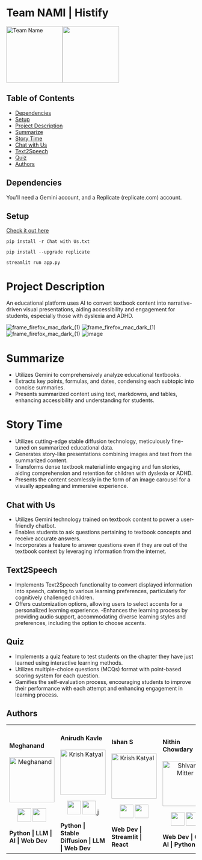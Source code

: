 # Team NAMI | Histify 
<div style="display: flex;">
    <img src="https://raw.githubusercontent.com/Megh-Zyke/Histify/main/images/Nami.webp" alt="Team Name" height="150">
    <img src="https://raw.githubusercontent.com/Megh-Zyke/Histify/main/images/logo.jpg" width="150" height="150">
</div>

## Table of Contents

- [Dependencies](#Dependencies)
- [Setup](#Setup)
- [Project Description](#Project-Description)
- [Summarize](#Summarize)
- [Story Time](#Story-Time)
- [Chat with Us](#Chat-with-Us)
- [Text2Speech](#Text2Speech)
- [Quiz](#Quiz)
- [Authors](#Authors)


## Dependencies

You'll need a Gemini account, and a Replicate (replicate.com) account.

## Setup 
[Check it out here](https://histifybynami.streamlit.app/)

```
pip install -r Chat with Us.txt
```
```
pip install --upgrade replicate
```
```
streamlit run app.py
```

# Project Description

An educational platform uses AI to convert textbook content into narrative-driven visual presentations, aiding accessibility and engagement for students, especially those with dyslexia and ADHD.

![frame_firefox_mac_dark_(1)](https://raw.githubusercontent.com/Megh-Zyke/Histify/main/images/1.jpg)
![frame_firefox_mac_dark_(1)](https://raw.githubusercontent.com/Megh-Zyke/Histify/main/images/2.jpg)
![frame_firefox_mac_dark_(1)](https://raw.githubusercontent.com/Megh-Zyke/Histify/main/images/3.jpg)
![image](https://github.com/Megh-Zyke/Histify/assets/96326613/12f90c28-6bf9-4557-a125-e8d37e488b25)

# Summarize
- Utilizes Gemini to comprehensively analyze educational textbooks.
- Extracts key points, formulas, and dates, condensing each subtopic into concise summaries.
- Presents summarized content using text, markdowns, and tables, enhancing accessibility and understanding for students.

# Story Time
- Utilizes cutting-edge stable diffusion technology, meticulously fine-tuned on summarized educational data.
- Generates story-like presentations combining images and text from the summarized content.
- Transforms dense textbook material into engaging and fun stories, aiding comprehension and retention for children with dyslexia or ADHD.
- Presents the content seamlessly in the form of an image carousel for a visually appealing and immersive experience.

## Chat with Us
- Utilizes Gemini technology trained on textbook content to power a user-friendly chatbot.
- Enables students to ask questions pertaining to textbook concepts and receive accurate answers.
- Incorporates a feature to answer questions even if they are out of the textbook context by leveraging information from the internet.

## Text2Speech
- Implements Text2Speech functionality to convert displayed information into speech, catering to various learning preferences, particularly for cognitively challenged children.
- Offers customization options, allowing users to select accents for a personalized learning experience.
-Enhances the learning process by providing audio support, accommodating diverse learning styles and preferences, including the option to choose accents.

## Quiz
- Implements a quiz feature to test students on the chapter they have just learned using interactive learning methods.
- Utilizes multiple-choice questions (MCQs) format with point-based scoring system for each question.
- Gamifies the self-evaluation process, encouraging students to improve their performance with each attempt and enhancing engagement in learning process.


## Authors 
<div align="left"> 
  <table>
  <tr align="left">
   <td>

   #### Meghanand 
   <p align="center">
   <img src = "https://raw.githubusercontent.com/Megh-Zyke/Histify/main/images/meghs.jpg"  height="120" alt="Meghanand">
   </p>
   <p align="center">
   <a href = "https://github.com/Megh-Zyke"><img src = "http://www.iconninja.com/files/241/825/211/round-collaboration-social-github-code-circle-network-icon.svg" width="36" height = "36"/></a>
   <a href = "https://www.linkedin.com/in/meghanandgejjela/">
   <img src = "http://www.iconninja.com/files/863/607/751/network-linkedin-social-connection-circular-circle-media-icon.svg" width="36" height="36"/>
   </a>
   </p>
    <strong>Python | LLM | AI | Web Dev<strong>
    </td>
    <td>


   #### Anirudh Kavle
   <p align="center">
   <img src = "https://raw.githubusercontent.com/Megh-Zyke/Histify/main/images/Anirudh.jpg"  height="120" alt="Krish Katyal">
   </p>
   <p align="center">
   <a href = "https://github.com/Anirudh-Kavle"><img src = "http://www.iconninja.com/files/241/825/211/round-collaboration-social-github-code-circle-network-icon.svg" width="36" height = "36"/></a>
   <a href = "https://www.linkedin.com/in/anirudhkavle28/">
   <img src = "http://www.iconninja.com/files/863/607/751/network-linkedin-social-connection-circular-circle-media-icon.svg" width="36" height="36"/>
   </a>j
   </p>
    <strong>Python | Stable Diffusion | LLM | Web Dev<strong>
    </td>
    <td>
      
   #### Ishan S
   <p align="center">
   <img src = "https://raw.githubusercontent.com/Megh-Zyke/Histify/main/images/ishan.jpg"  height="120" alt="Krish Katyal">
   </p>
   <p align="center">
   <a href = "https://github.com/ishan9678"><img src = "http://www.iconninja.com/files/241/825/211/round-collaboration-social-github-code-circle-network-icon.svg" width="36" height = "36"/></a>
   <a href = "https://www.linkedin.com/in/ishan-s-ldr/">
   <img src = "http://www.iconninja.com/files/863/607/751/network-linkedin-social-connection-circular-circle-media-icon.svg" width="36" height="36"/>
   </a>
   </p>
    <strong>Web Dev | Streamlit | React <strong>
    </td>
    <td>

   #### Nithin Chowdary
   <p align="center">
   <img src = "https://raw.githubusercontent.com/Megh-Zyke/Histify/main/images/Nithin.jpg"  height="120" alt="Shivam Mitter">
   </p>
   <p align="center">
   <a href = "https://github.com/nithinchowdary2532"><img src = "http://www.iconninja.com/files/241/825/211/round-collaboration-social-github-code-circle-network-icon.svg" width="36" height = "36"/></a>
   <a href = "https://www.linkedin.com/in/nithinchowdaryvakalapudi/">
   <img src = "http://www.iconninja.com/files/863/607/751/network-linkedin-social-connection-circular-circle-media-icon.svg" width="36" height="36"/>
 

   </a>
   </p>
    <strong>Web Dev | Gen AI | Python<strong>
    </td>
    


